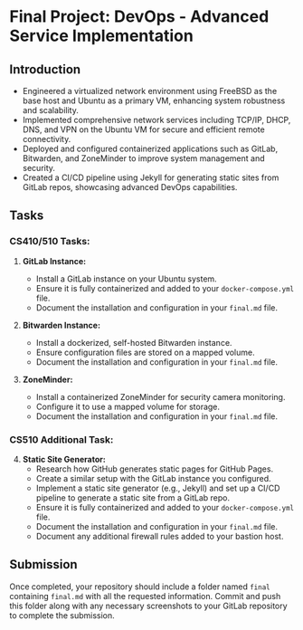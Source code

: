 # Final Project: DevOps - Advanced Service Implementation

## Introduction
- Engineered a virtualized network environment using FreeBSD as the base host and Ubuntu as a primary VM, enhancing system robustness and scalability.
- Implemented comprehensive network services including TCP/IP, DHCP, DNS, and VPN on the Ubuntu VM for secure and efficient remote connectivity.
- Deployed and configured containerized applications such as GitLab, Bitwarden, and ZoneMinder to improve system management and security.
- Created a CI/CD pipeline using Jekyll for generating static sites from GitLab repos, showcasing advanced DevOps capabilities.
## Tasks

### CS410/510 Tasks:
1. **GitLab Instance:**
   - Install a GitLab instance on your Ubuntu system.
   - Ensure it is fully containerized and added to your `docker-compose.yml` file.
   - Document the installation and configuration in your `final.md` file.

2. **Bitwarden Instance:**
   - Install a dockerized, self-hosted Bitwarden instance.
   - Ensure configuration files are stored on a mapped volume.
   - Document the installation and configuration in your `final.md` file.

3. **ZoneMinder:**
   - Install a containerized ZoneMinder for security camera monitoring.
   - Configure it to use a mapped volume for storage.
   - Document the installation and configuration in your `final.md` file.

### CS510 Additional Task:
4. **Static Site Generator:**
   - Research how GitHub generates static pages for GitHub Pages.
   - Create a similar setup with the GitLab instance you configured.
   - Implement a static site generator (e.g., Jekyll) and set up a CI/CD pipeline to generate a static site from a GitLab repo.
   - Ensure it is fully containerized and added to your `docker-compose.yml` file.
   - Document the installation and configuration in your `final.md` file.
   - Document any additional firewall rules added to your bastion host.

## Submission
Once completed, your repository should include a folder named `final` containing `final.md` with all the requested information. Commit and push this folder along with any necessary screenshots to your GitLab repository to complete the submission.

